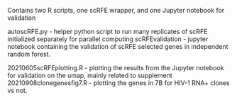 Contains two R scripts, one scRFE wrapper, and one Jupyter notebook for validation

autoscRFE.py - helper python script to run many replicates of scRFE initialized separately for parallel computing
scRFEvalidation - jupyter notebook containing the validation of scRFE selected genes in independent random forest. 

20210605scRFEplotting.R - plotting the results from the Jupyter notebook for validation on the umap, mainly related to supplement 
20210908clonegenesfig7.R - plotting the genes in 7B for HIV-1 RNA+ clones vs not. 
